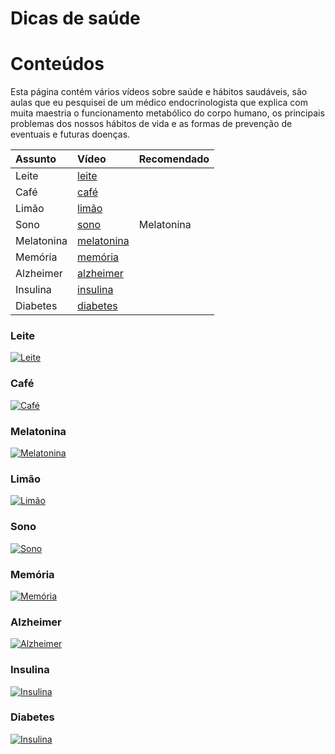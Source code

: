 # Dicas de saúde

# Conteúdos

Esta página contém vários vídeos sobre saúde e hábitos saudáveis, são aulas que eu pesquisei de um médico endocrinologista que explica com muita maestria o funcionamento metabólico do corpo humano, os principais problemas dos nossos hábitos de vida e as formas de prevenção de eventuais e futuras doenças.

| Assunto    | Vídeo                     | Recomendado |
| :--------- | :------------------------ | ----------- |
| Leite      | [leite](#leite)           |             |
| Café       | [café](#café)             |             |
| Limão      | [limão](#limão)           |             |
| Sono       | [sono](#sono)             | Melatonina  |
| Melatonina | [melatonina](#melatonina) |             |
| Memória    | [memória](#memória)       |             |
| Alzheimer  | [alzheimer](#alzheimer)   |             |
| Insulina   | [insulina](#insulina)     |             |
| Diabetes   | [diabetes](#diabetes)     |             |

### Leite

[![Leite](http://img.youtube.com/vi/R7J3uC2aULs/0.jpg)](http://www.youtube.com/watch?v=R7J3uC2aULs)

### Café

[![Café](http://img.youtube.com/vi/kugvtSuE17k/0.jpg)](http://www.youtube.com/watch?v=kugvtSuE17k)

### Melatonina

[![Melatonina](http://img.youtube.com/vi/-dIfSJMwXYc/0.jpg)](http://www.youtube.com/watch?v=-dIfSJMwXYc)

### Limão

[![Limão](http://img.youtube.com/vi/TjbDWe8dpBk/0.jpg)](http://www.youtube.com/watch?v=TjbDWe8dpBk)

### Sono

[![Sono](http://img.youtube.com/vi/RxBgP5KgLAI/0.jpg)](http://www.youtube.com/watch?v=RxBgP5KgLAI)

### Memória

[![Memória](http://img.youtube.com/vi/07qDno5Xe2s/0.jpg)](http://www.youtube.com/watch?v=07qDno5Xe2s)

### Alzheimer

[![Alzheimer](http://img.youtube.com/vi/i8Joowl65rM/0.jpg)](http://www.youtube.com/watch?v=i8Joowl65rM)

### Insulina

[![Insulina](http://img.youtube.com/vi/8Q9O6rd4bE8/0.jpg)](http://www.youtube.com/watch?v=8Q9O6rd4bE8)

### Diabetes

[![Insulina](http://img.youtube.com/vi/hn_mAbpBFUU/0.jpg)](http://www.youtube.com/watch?v=hn_mAbpBFUU)
